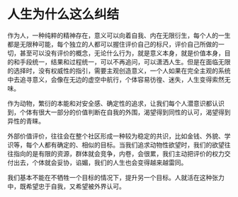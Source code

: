 # 人生为什么这么纠结

作为人，一种纯粹的精神存在，意义可以向着自我、内在无限衍生，每个人的一生都是无限种可能，每个独立的人都可以握住评价自己的标尺，评价自己所做的一切，甚至可以没有评价的概念，无论什么行为，就是意义本身，就是价值本身，目的和手段统一，结果和过程统一，可以不再追问，可以潇洒人生。但是在面临无限的选择时，没有权威性的指引，需要主观创造意义，一个人如果在完全主观的系统中去追寻意义，会像在无边的虚空中航行，个体容易彷徨、迷失，人生变得索然无味。

作为动物，繁衍的本能和对安全感、确定性的追求，让我们每个人潜意识都认识到，个体有很大一部分的价值判断在自我的外围，渴望得到同性的认可，渴望得到异性的青睐。 

外部价值评价，往往会在整个社区形成一种较为稳定的共识，比如金钱、外貌、学识等，每个人都有确定的、相似的目标。当我们追求动物性欲望时，我们的欲望往往指向的是有限的资源，群体就会竞争，内卷，会很累，我们主动把评价的权力交付出去，个体就会妥协，谄媚，我们的人生也会变得越来越雷同。

我们基本不能在不牺牲一个目标的情况下，提升另一个目标。人就活在这种张力中，既希望忠于自我，又希望被外界认可。
